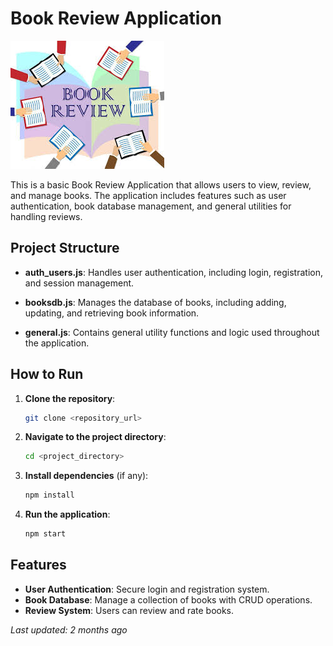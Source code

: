 # Book Review Application

![Thumbnail](./images%20(1).jpeg)

This is a basic Book Review Application that allows users to view, review, and manage books. The application includes features such as user authentication, book database management, and general utilities for handling reviews.

## Project Structure

- **auth_users.js**: Handles user authentication, including login, registration, and session management.
  
- **booksdb.js**: Manages the database of books, including adding, updating, and retrieving book information.
  
- **general.js**: Contains general utility functions and logic used throughout the application.

## How to Run

1. **Clone the repository**:  
   ```bash
   git clone <repository_url>
   ```
2. **Navigate to the project directory**:  
   ```bash
   cd <project_directory>
   ```
3. **Install dependencies** (if any):  
   ```bash
   npm install
   ```
4. **Run the application**:  
   ```bash
   npm start
   ```

## Features

- **User Authentication**: Secure login and registration system.
- **Book Database**: Manage a collection of books with CRUD operations.
- **Review System**: Users can review and rate books.


_Last updated: 2 months ago_
```
